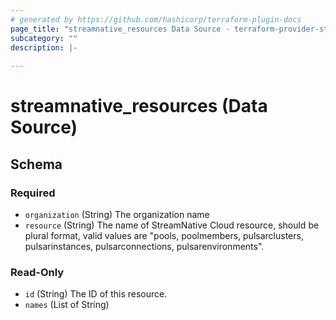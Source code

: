 ```yaml
---
# generated by https://github.com/hashicorp/terraform-plugin-docs
page_title: "streamnative_resources Data Source - terraform-provider-streamnative"
subcategory: ""
description: |-
  
---
```


# streamnative_resources (Data Source)





<!-- schema generated by tfplugindocs -->
## Schema

### Required

- `organization` (String) The organization name
- `resource` (String) The name of StreamNative Cloud resource, should be plural format, valid values are "pools, poolmembers, pulsarclusters, pulsarinstances, pulsarconnections, pulsarenvironments".

### Read-Only

- `id` (String) The ID of this resource.
- `names` (List of String)
